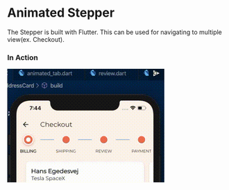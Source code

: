 # Animated Stepper 

The Stepper is built with Flutter. This can be used for navigating to multiple view(ex. Checkout).

### In Action
![Stepper](https://github.com/Puruchandra/animated_stepper/blob/master/files/Screen%20Recording%202020-05-11%20at%207.44.39%20PM.gif)
